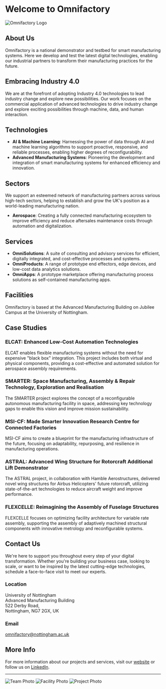 # Welcome to Omnifactory

![Omnifactory Logo]([https://link-to-your-logo-image.com/logo.png](https://www.google.com/url?sa=i&url=https%3A%2F%2Fwww.omnifactory.com%2F&psig=AOvVaw3svVBgGuvcBYiYI04sb8Fy&ust=1722789477228000&source=images&cd=vfe&opi=89978449&ved=0CBEQjRxqFwoTCIDu7oih2YcDFQAAAAAdAAAAABAE))

## About Us

Omnifactory is a national demonstrator and testbed for smart manufacturing systems. Here we develop and test the latest digital technologies, enabling our industrial partners to transform their manufacturing practices for the future.

## Embracing Industry 4.0

We are at the forefront of adopting Industry 4.0 technologies to lead industry change and explore new possibilities. Our work focuses on the commercial application of advanced technologies to drive industry change and explore exciting possibilities through machine, data, and human interaction.

## Technologies

- **AI & Machine Learning**: Harnessing the power of data through AI and machine learning algorithms to support proactive, responsive, and reliable processes, enabling higher degrees of reconfigurability.
- **Advanced Manufacturing Systems**: Pioneering the development and integration of smart manufacturing systems for enhanced efficiency and innovation.

## Sectors

We support an esteemed network of manufacturing partners across various high-tech sectors, helping to establish and grow the UK's position as a world-leading manufacturing nation.

- **Aerospace**: Creating a fully connected manufacturing ecosystem to improve efficiency and reduce aftersales maintenance costs through automation and digitalization.

## Services

- **OmniSolutions**: A suite of consulting and advisory services for efficient, digitally integrated, and cost-effective processes and systems.
- **OmniProducts**: A range of prototype end effectors, edge devices, and low-cost data analytics solutions.
- **OmniApps**: A prototype marketplace offering manufacturing process solutions as self-contained manufacturing apps.

## Facilities

Omnifactory is based at the Advanced Manufacturing Building on Jubilee Campus at the University of Nottingham.

## Case Studies

### ELCAT: Enhanced Low-Cost Automation Technologies

ELCAT enables flexible manufacturing systems without the need for expensive "black box" integration. This project includes both virtual and physical components, providing a cost-effective and automated solution for aerospace assembly requirements.

### SMARTER: Space Manufacturing, Assembly & Repair Technology, Exploration and Realisation

The SMARTER project explores the concept of a reconfigurable autonomous manufacturing facility in space, addressing key technology gaps to enable this vision and improve mission sustainability.

### MSI-CF: Made Smarter Innovation Research Centre for Connected Factories

MSI-CF aims to create a blueprint for the manufacturing infrastructure of the future, focusing on adaptability, repurposing, and resilience in manufacturing operations.

### ASTRAL: Advanced Wing Structure for Rotorcraft Additional Lift Demonstrator

The ASTRAL project, in collaboration with Hamble Aerostructures, delivered novel wing structures for Airbus Helicopters' future rotorcraft, utilizing state-of-the-art technologies to reduce aircraft weight and improve performance.

### FLEXCELLE: Reimagining the Assembly of Fuselage Structures

FLEXCELLE focuses on optimizing facility architecture for variable rate assembly, supporting the assembly of adaptively machined structural components with innovative metrology and reconfigurable systems.

## Contact Us

We're here to support you throughout every step of your digital transformation. Whether you're building your business case, looking to scale, or want to be inspired by the latest cutting-edge technologies, schedule a face-to-face visit to meet our experts.

### Location

University of Nottingham  
Advanced Manufacturing Building  
522 Derby Road,  
Nottingham, NG7 2GX, UK

### Email

[omnifactory@nottingham.ac.uk](mailto:omnifactory@nottingham.ac.uk)

## More Info

For more information about our projects and services, visit our [website](https://omnifactory.com) or follow us on [LinkedIn](https://www.linkedin.com/company/omnifactory).

---

![Team Photo]()
![Facility Photo]()
![Project Photo]()

